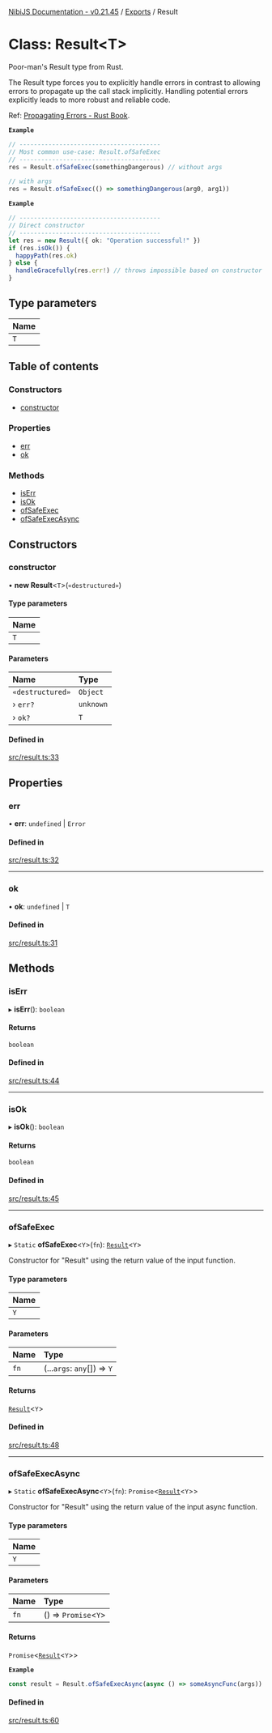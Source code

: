 [NibiJS Documentation - v0.21.45](../intro.md) / [Exports](../modules.md) / Result

# Class: Result<T\>

Poor-man's Result type from Rust.

The Result type forces you to explicitly handle errors in contrast to allowing
errors to propagate up the call stack implicitly. Handling potential errors
explicitly leads to more robust and reliable code.

Ref: <a href="https://doc.rust-lang.org/book/ch09-02-recoverable-errors-with-result.html#propagating-errors">Propagating Errors - Rust Book</a>.

**`Example`**

```ts
// ---------------------------------------
// Most common use-case: Result.ofSafeExec
// ---------------------------------------
res = Result.ofSafeExec(somethingDangerous) // without args

// with args
res = Result.ofSafeExec(() => somethingDangerous(arg0, arg1))
```

**`Example`**

```ts
// ---------------------------------------
// Direct constructor
// ---------------------------------------
let res = new Result({ ok: "Operation successful!" })
if (res.isOk()) {
  happyPath(res.ok)
} else {
  handleGracefully(res.err!) // throws impossible based on constructor args
}
```

## Type parameters

| Name |
| :--- |
| `T`  |

## Table of contents

### Constructors

- [constructor](Result.md#constructor)

### Properties

- [err](Result.md#err)
- [ok](Result.md#ok)

### Methods

- [isErr](Result.md#iserr)
- [isOk](Result.md#isok)
- [ofSafeExec](Result.md#ofsafeexec)
- [ofSafeExecAsync](Result.md#ofsafeexecasync)

## Constructors

### constructor

• **new Result**<`T`\>(`«destructured»`)

#### Type parameters

| Name |
| :--- |
| `T`  |

#### Parameters

| Name             | Type      |
| :--------------- | :-------- |
| `«destructured»` | `Object`  |
| › `err?`         | `unknown` |
| › `ok?`          | `T`       |

#### Defined in

[src/result.ts:33](https://github.com/NibiruChain/ts-sdk/blob/c5e4f87/packages/nibijs/src/result.ts#L33)

## Properties

### err

• **err**: `undefined` \| `Error`

#### Defined in

[src/result.ts:32](https://github.com/NibiruChain/ts-sdk/blob/c5e4f87/packages/nibijs/src/result.ts#L32)

---

### ok

• **ok**: `undefined` \| `T`

#### Defined in

[src/result.ts:31](https://github.com/NibiruChain/ts-sdk/blob/c5e4f87/packages/nibijs/src/result.ts#L31)

## Methods

### isErr

▸ **isErr**(): `boolean`

#### Returns

`boolean`

#### Defined in

[src/result.ts:44](https://github.com/NibiruChain/ts-sdk/blob/c5e4f87/packages/nibijs/src/result.ts#L44)

---

### isOk

▸ **isOk**(): `boolean`

#### Returns

`boolean`

#### Defined in

[src/result.ts:45](https://github.com/NibiruChain/ts-sdk/blob/c5e4f87/packages/nibijs/src/result.ts#L45)

---

### ofSafeExec

▸ `Static` **ofSafeExec**<`Y`\>(`fn`): [`Result`](Result.md)<`Y`\>

Constructor for "Result" using the return value of the input function.

#### Type parameters

| Name |
| :--- |
| `Y`  |

#### Parameters

| Name | Type                        |
| :--- | :-------------------------- |
| `fn` | (...`args`: `any`[]) => `Y` |

#### Returns

[`Result`](Result.md)<`Y`\>

#### Defined in

[src/result.ts:48](https://github.com/NibiruChain/ts-sdk/blob/c5e4f87/packages/nibijs/src/result.ts#L48)

---

### ofSafeExecAsync

▸ `Static` **ofSafeExecAsync**<`Y`\>(`fn`): `Promise`<[`Result`](Result.md)<`Y`\>\>

Constructor for "Result" using the return value of the input async function.

#### Type parameters

| Name |
| :--- |
| `Y`  |

#### Parameters

| Name | Type                  |
| :--- | :-------------------- |
| `fn` | () => `Promise`<`Y`\> |

#### Returns

`Promise`<[`Result`](Result.md)<`Y`\>\>

**`Example`**

```ts
const result = Result.ofSafeExecAsync(async () => someAsyncFunc(args))
```

#### Defined in

[src/result.ts:60](https://github.com/NibiruChain/ts-sdk/blob/c5e4f87/packages/nibijs/src/result.ts#L60)
